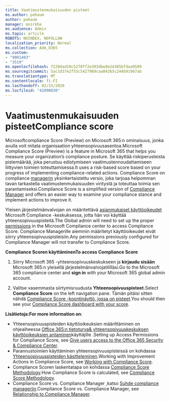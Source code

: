 ```yaml
---
title: Vaatimustenmukaisuuden pisteet
ms.author: pebaum
author: pebaum
manager: mnirkhe
ms.audience: Admin
ms.topic: article
ROBOTS: NOINDEX, NOFOLLOW
localization_priority: Normal
ms.collection: Adm_O365
ms.custom:
- "9001483"
- "3519"
ms.openlocfilehash: f220dad10c5278ff2e303dbe8e24385bfdaa9589
ms.sourcegitcommit: 5ac1d37e2f55c5427960caa04265c244b91967ab
ms.translationtype: MT
ms.contentlocale: fi-FI
ms.lasthandoff: 02/15/2020
ms.locfileid: "42090030"
---
```

# <a name="compliance-score"></a><span data-ttu-id="f3c3d-102">Vaatimustenmukaisuuden pisteet</span><span class="sxs-lookup"><span data-stu-id="f3c3d-102">Compliance score</span></span>

<span data-ttu-id="f3c3d-103">Microsoftcompliance Score (Preview) on Microsoft 365:n ominaisuus, jonka avulla voit mitata organisaation yhteensopivuusasentoa.</span><span class="sxs-lookup"><span data-stu-id="f3c3d-103">Microsoft Compliance Score (Preview) is a feature in Microsoft 365 that helps you measure your organization’s compliance posture.</span></span> <span data-ttu-id="f3c3d-104">Se käyttää riskiperusteista pistemäärää, joka perustuu edistymiseen vaatimustennoudattamiseen liittyvien toimien toteuttamisessa.</span><span class="sxs-lookup"><span data-stu-id="f3c3d-104">It uses a risk-based score based on your progress of implementing compliance-related actions.</span></span>   <span data-ttu-id="f3c3d-105">Compliance Score on compliance [managerin](https://docs.microsoft.com/en-us/microsoft-365/compliance/compliance-manager-overview) yksinkertaistettu versio, joka tarjoaa helpomman tavan tarkastella vaatimustenmukaisuuden viritystä ja toteuttaa toimia sen parantamiseksi.</span><span class="sxs-lookup"><span data-stu-id="f3c3d-105">Compliance Score is a simplified version of [Compliance Manager](https://docs.microsoft.com/en-us/microsoft-365/compliance/compliance-manager-overview) and offers an easier way to examine your compliance stance and implement actions to improve it.</span></span> 

<span data-ttu-id="f3c3d-106">Yleisen järjestelmänvalvojan on määritettävä [asianmukaiset käyttöoikeudet](https://docs.microsoft.com/en-us/microsoft-365/security/office-365-security/permissions-in-the-security-and-compliance-center) Microsoft Compliance -keskuksessa, jotta hän voi käyttää yhteensopivuuspisteitä.</span><span class="sxs-lookup"><span data-stu-id="f3c3d-106">The Global admin will need to set up the proper [permissions](https://docs.microsoft.com/en-us/microsoft-365/security/office-365-security/permissions-in-the-security-and-compliance-center) in the Microsoft Compliance center to access Compliance Score.</span></span>  <span data-ttu-id="f3c3d-107">Compliance Managerille aiemmin määritetyt käyttöoikeudet eivät siirry yhteensopivuuspisteisiin.</span><span class="sxs-lookup"><span data-stu-id="f3c3d-107">Any permissions previously configured for Compliance Manager will not transfer to Compliance Score.</span></span>

<span data-ttu-id="f3c3d-108">**Compliance Scoren käyttäminen**</span><span class="sxs-lookup"><span data-stu-id="f3c3d-108">**To access Compliance Score**</span></span>

1. <span data-ttu-id="f3c3d-109">Siirry Microsoft 365 -yhteensopivuuskeskukseen ja **kirjaudu sisään** Microsoft 365:n yleisellä järjestelmänvalvojatililläsi.</span><span class="sxs-lookup"><span data-stu-id="f3c3d-109">Go to the Microsoft 365 compliance center and **sign in** with your Microsoft 365 global admin account.</span></span>

2. <span data-ttu-id="f3c3d-110">Valitse vasemmasta siirtymisruudusta **Yhteensopivuuspisteet.**</span><span class="sxs-lookup"><span data-stu-id="f3c3d-110">Select **Compliance Score** on the left navigation pane.</span></span> <span data-ttu-id="f3c3d-111">Tämän pitäisi sitten nähdä [Compliance Score -koontinäyttö, jossa on pisteet](https://docs.microsoft.com/en-us/microsoft-365/compliance/compliance-score-setup#understand-the-compliance-score-dashboard).</span><span class="sxs-lookup"><span data-stu-id="f3c3d-111">You should then see your [Compliance Score dashboard with your score](https://docs.microsoft.com/en-us/microsoft-365/compliance/compliance-score-setup#understand-the-compliance-score-dashboard).</span></span>
 

<span data-ttu-id="f3c3d-112">**Lisätietoja:**</span><span class="sxs-lookup"><span data-stu-id="f3c3d-112">**For more information on**:</span></span>

- <span data-ttu-id="f3c3d-113">Yhteensopivuuspisteiden käyttöoikeuksien määrittäminen on ohjeaiheessa [Office 365:n tietoturva& yhteensopivuuskeskuksen käyttöoikeuksien antaminen](https://docs.microsoft.com/en-us/microsoft-365/security/office-365-security/grant-access-to-the-security-and-compliance-center)käyttäjille .</span><span class="sxs-lookup"><span data-stu-id="f3c3d-113">Setting up Access Permissions for Compliance Score, see [Give users access to the Office 365 Security & Compliance Center](https://docs.microsoft.com/en-us/microsoft-365/security/office-365-security/grant-access-to-the-security-and-compliance-center).</span></span>
- <span data-ttu-id="f3c3d-114">Parannustoimien käyttäminen yhteensopivuuspisteissä on kohdassa [Yhteensopivuuspisteiden käsitteleminen](https://docs.microsoft.com/en-us/microsoft-365/compliance/working-with-compliance-score).</span><span class="sxs-lookup"><span data-stu-id="f3c3d-114">Working with Improvement Actions in Compliance Score, see  [Working with Compliance Score](https://docs.microsoft.com/en-us/microsoft-365/compliance/working-with-compliance-score).</span></span>
- <span data-ttu-id="f3c3d-115">Compliance Scoren laskentatapa on kohdassa [Compliance Score Methodology](https://docs.microsoft.com/en-us/microsoft-365/compliance/compliance-score-methodology).</span><span class="sxs-lookup"><span data-stu-id="f3c3d-115">How Compliance Score is calculated, see [Compliance Score Methodology](https://docs.microsoft.com/en-us/microsoft-365/compliance/compliance-score-methodology).</span></span>
- <span data-ttu-id="f3c3d-116">Compliance Score vs. Compliance Manager ,katso [Suhde compliance manageriin](https://docs.microsoft.com/en-us/microsoft-365/compliance/compliance-score#relationship-to-compliance-manager).</span><span class="sxs-lookup"><span data-stu-id="f3c3d-116">Compliance Score vs. Compliance Manager, see [Relationship to Compliance Manager](https://docs.microsoft.com/en-us/microsoft-365/compliance/compliance-score#relationship-to-compliance-manager).</span></span>

